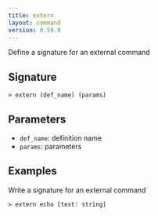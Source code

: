 ```yaml
---
title: extern
layout: command
version: 0.59.0
---
```


Define a signature for an external command

## Signature

```> extern (def_name) (params)```

## Parameters

 -  `def_name`: definition name
 -  `params`: parameters

## Examples

Write a signature for an external command
```shell
> extern echo [text: string]
```

